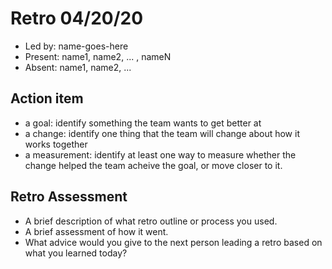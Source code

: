 # Retro 04/20/20

* Led by: name-goes-here
* Present: name1, name2, ... , nameN
* Absent: name1, name2, ...

## Action item

* a goal: identify something the team wants to get better at
* a change: identify one thing that the team will change about how it works together
* a measurement: identify at least one way to measure whether the change helped the team acheive the goal, or move closer to it.


## Retro Assessment

* A brief description of what retro outline or process you used.
* A brief assessment of how it went.
* What advice would you give to the next person leading a retro
  based on what you learned today?
